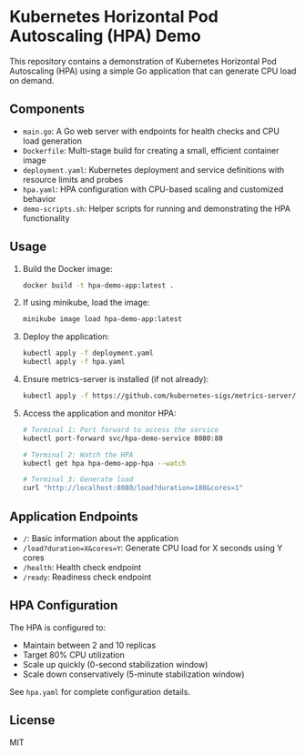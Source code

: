 # Kubernetes Horizontal Pod Autoscaling (HPA) Demo

This repository contains a demonstration of Kubernetes Horizontal Pod Autoscaling (HPA) using a simple Go application that can generate CPU load on demand.

## Components

- `main.go`: A Go web server with endpoints for health checks and CPU load generation
- `Dockerfile`: Multi-stage build for creating a small, efficient container image
- `deployment.yaml`: Kubernetes deployment and service definitions with resource limits and probes
- `hpa.yaml`: HPA configuration with CPU-based scaling and customized behavior
- `demo-scripts.sh`: Helper scripts for running and demonstrating the HPA functionality

## Usage

1. Build the Docker image:
   ```bash
   docker build -t hpa-demo-app:latest .
   ```

2. If using minikube, load the image:
   ```bash
   minikube image load hpa-demo-app:latest
   ```

3. Deploy the application:
   ```bash
   kubectl apply -f deployment.yaml
   kubectl apply -f hpa.yaml
   ```

4. Ensure metrics-server is installed (if not already):
   ```bash
   kubectl apply -f https://github.com/kubernetes-sigs/metrics-server/releases/latest/download/components.yaml
   ```

5. Access the application and monitor HPA:
   ```bash
   # Terminal 1: Port forward to access the service
   kubectl port-forward svc/hpa-demo-service 8080:80
   
   # Terminal 2: Watch the HPA
   kubectl get hpa hpa-demo-app-hpa --watch
   
   # Terminal 3: Generate load
   curl "http://localhost:8080/load?duration=180&cores=1"
   ```

## Application Endpoints

- `/`: Basic information about the application
- `/load?duration=X&cores=Y`: Generate CPU load for X seconds using Y cores
- `/health`: Health check endpoint
- `/ready`: Readiness check endpoint

## HPA Configuration

The HPA is configured to:
- Maintain between 2 and 10 replicas
- Target 80% CPU utilization
- Scale up quickly (0-second stabilization window)
- Scale down conservatively (5-minute stabilization window)

See `hpa.yaml` for complete configuration details.

## License

MIT